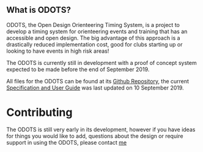 ## What is ODOTS?

ODOTS, the Open Design Orienteering Timing System, is a project to develop a timing system for orienteering events and training that has an accessible and open design. The big advantage of this approach is a drastically reduced implementation cost, good for clubs starting up or looking to have events in high risk areas!

The ODOTS is currently still in development with a proof of concept system expected to be made before the end of September 2019.

All files for the ODOTS can be found at its [Github Repository](https://github.com/ljones278/ODOTS-Release/), the current [Specification and User Guide](https://github.com/ljones278/ODOTS-Release/docs/ODOTSManualAndUserGuide.pdf) was last updated on 10 September 2019.

# Contributing

The ODOTS is still very early in its development, however if you have ideas for things you would like to add, questions about the design or require support in using the ODOTS, please contact [me](l.jones4243@gmail.com)